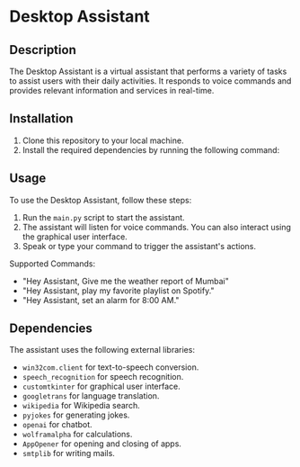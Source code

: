 # Desktop Assistant

## Description

The Desktop Assistant is a virtual assistant that performs a variety of tasks to assist users with their daily activities. It responds to voice commands and provides relevant information and services in real-time.

## Installation

1. Clone this repository to your local machine.
2. Install the required dependencies by running the following command:

## Usage

To use the Desktop Assistant, follow these steps:

1. Run the `main.py` script to start the assistant.
2. The assistant will listen for voice commands. You can also interact using the graphical user interface.
3. Speak or type your command to trigger the assistant's actions.

Supported Commands:
- "Hey Assistant, Give me the weather report of Mumbai"
- "Hey Assistant, play my favorite playlist on Spotify."
- "Hey Assistant, set an alarm for 8:00 AM."

## Dependencies

The assistant uses the following external libraries:
- `win32com.client` for text-to-speech conversion.
- `speech_recognition` for speech recognition.
- `customtkinter` for graphical user interface.
- `googletrans` for language translation.
- `wikipedia` for Wikipedia search.
- `pyjokes` for generating jokes.
- `openai` for chatbot.
- `wolframalpha` for calculations.
- `AppOpener` for opening and closing of apps.
- `smtplib` for writing mails.


